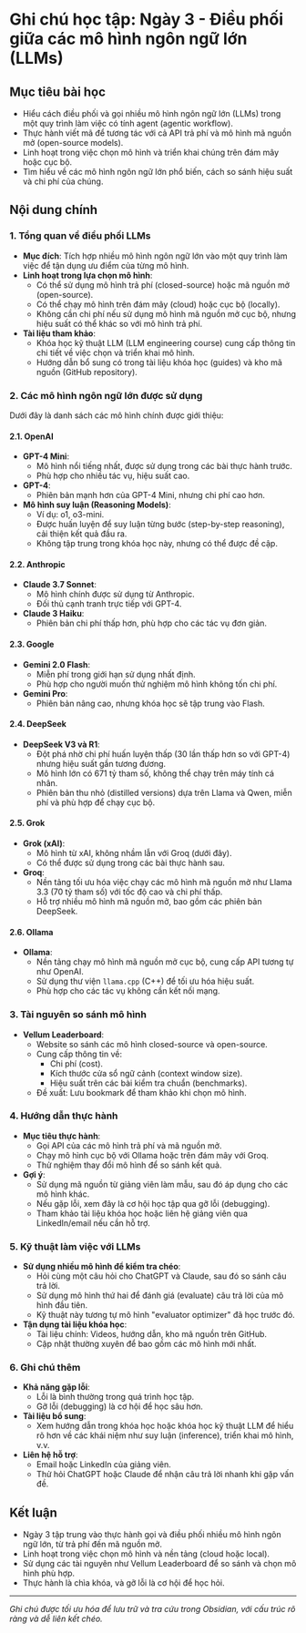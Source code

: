 # Ghi chú học tập: Ngày 3 - Điều phối giữa các mô hình ngôn ngữ lớn (LLMs)

## Mục tiêu bài học
- Hiểu cách điều phối và gọi nhiều mô hình ngôn ngữ lớn (LLMs) trong một quy trình làm việc có tính agent (agentic workflow).
- Thực hành viết mã để tương tác với cả API trả phí và mô hình mã nguồn mở (open-source models).
- Linh hoạt trong việc chọn mô hình và triển khai chúng trên đám mây hoặc cục bộ.
- Tìm hiểu về các mô hình ngôn ngữ lớn phổ biến, cách so sánh hiệu suất và chi phí của chúng.

## Nội dung chính

### 1. Tổng quan về điều phối LLMs
- **Mục đích**: Tích hợp nhiều mô hình ngôn ngữ lớn vào một quy trình làm việc để tận dụng ưu điểm của từng mô hình.
- **Linh hoạt trong lựa chọn mô hình**:
  - Có thể sử dụng mô hình trả phí (closed-source) hoặc mã nguồn mở (open-source).
  - Có thể chạy mô hình trên đám mây (cloud) hoặc cục bộ (locally).
  - Không cần chi phí nếu sử dụng mô hình mã nguồn mở cục bộ, nhưng hiệu suất có thể khác so với mô hình trả phí.
- **Tài liệu tham khảo**:
  - Khóa học kỹ thuật LLM (LLM engineering course) cung cấp thông tin chi tiết về việc chọn và triển khai mô hình.
  - Hướng dẫn bổ sung có trong tài liệu khóa học (guides) và kho mã nguồn (GitHub repository).

### 2. Các mô hình ngôn ngữ lớn được sử dụng
Dưới đây là danh sách các mô hình chính được giới thiệu:

#### 2.1. OpenAI
- **GPT-4 Mini**:
  - Mô hình nổi tiếng nhất, được sử dụng trong các bài thực hành trước.
  - Phù hợp cho nhiều tác vụ, hiệu suất cao.
- **GPT-4**:
  - Phiên bản mạnh hơn của GPT-4 Mini, nhưng chi phí cao hơn.
- **Mô hình suy luận (Reasoning Models)**:
  - Ví dụ: o1, o3-mini.
  - Được huấn luyện để suy luận từng bước (step-by-step reasoning), cải thiện kết quả đầu ra.
  - Không tập trung trong khóa học này, nhưng có thể được đề cập.

#### 2.2. Anthropic
- **Claude 3.7 Sonnet**:
  - Mô hình chính được sử dụng từ Anthropic.
  - Đối thủ cạnh tranh trực tiếp với GPT-4.
- **Claude 3 Haiku**:
  - Phiên bản chi phí thấp hơn, phù hợp cho các tác vụ đơn giản.

#### 2.3. Google
- **Gemini 2.0 Flash**:
  - Miễn phí trong giới hạn sử dụng nhất định.
  - Phù hợp cho người muốn thử nghiệm mô hình không tốn chi phí.
- **Gemini Pro**:
  - Phiên bản nâng cao, nhưng khóa học sẽ tập trung vào Flash.

#### 2.4. DeepSeek
- **DeepSeek V3 và R1**:
  - Đột phá nhờ chi phí huấn luyện thấp (30 lần thấp hơn so với GPT-4) nhưng hiệu suất gần tương đương.
  - Mô hình lớn có 671 tỷ tham số, không thể chạy trên máy tính cá nhân.
  - Phiên bản thu nhỏ (distilled versions) dựa trên Llama và Qwen, miễn phí và phù hợp để chạy cục bộ.

#### 2.5. Grok
- **Grok (xAI)**:
  - Mô hình từ xAI, không nhầm lẫn với Groq (dưới đây).
  - Có thể được sử dụng trong các bài thực hành sau.
- **Groq**:
  - Nền tảng tối ưu hóa việc chạy các mô hình mã nguồn mở như Llama 3.3 (70 tỷ tham số) với tốc độ cao và chi phí thấp.
  - Hỗ trợ nhiều mô hình mã nguồn mở, bao gồm các phiên bản DeepSeek.

#### 2.6. Ollama
- **Ollama**:
  - Nền tảng chạy mô hình mã nguồn mở cục bộ, cung cấp API tương tự như OpenAI.
  - Sử dụng thư viện `llama.cpp` (C++) để tối ưu hóa hiệu suất.
  - Phù hợp cho các tác vụ không cần kết nối mạng.

### 3. Tài nguyên so sánh mô hình
- **Vellum Leaderboard**:
  - Website so sánh các mô hình closed-source và open-source.
  - Cung cấp thông tin về:
    - Chi phí (cost).
    - Kích thước cửa sổ ngữ cảnh (context window size).
    - Hiệu suất trên các bài kiểm tra chuẩn (benchmarks).
  - Đề xuất: Lưu bookmark để tham khảo khi chọn mô hình.

### 4. Hướng dẫn thực hành
- **Mục tiêu thực hành**:
  - Gọi API của các mô hình trả phí và mã nguồn mở.
  - Chạy mô hình cục bộ với Ollama hoặc trên đám mây với Groq.
  - Thử nghiệm thay đổi mô hình để so sánh kết quả.
- **Gợi ý**:
  - Sử dụng mã nguồn từ giảng viên làm mẫu, sau đó áp dụng cho các mô hình khác.
  - Nếu gặp lỗi, xem đây là cơ hội học tập qua gỡ lỗi (debugging).
  - Tham khảo tài liệu khóa học hoặc liên hệ giảng viên qua LinkedIn/email nếu cần hỗ trợ.

### 5. Kỹ thuật làm việc với LLMs
- **Sử dụng nhiều mô hình để kiểm tra chéo**:
  - Hỏi cùng một câu hỏi cho ChatGPT và Claude, sau đó so sánh câu trả lời.
  - Sử dụng mô hình thứ hai để đánh giá (evaluate) câu trả lời của mô hình đầu tiên.
  - Kỹ thuật này tương tự mô hình "evaluator optimizer" đã học trước đó.
- **Tận dụng tài liệu khóa học**:
  - Tài liệu chính: Videos, hướng dẫn, kho mã nguồn trên GitHub.
  - Cập nhật thường xuyên để bao gồm các mô hình mới nhất.

### 6. Ghi chú thêm
- **Khả năng gặp lỗi**:
  - Lỗi là bình thường trong quá trình học tập.
  - Gỡ lỗi (debugging) là cơ hội để học sâu hơn.
- **Tài liệu bổ sung**:
  - Xem hướng dẫn trong khóa học hoặc khóa học kỹ thuật LLM để hiểu rõ hơn về các khái niệm như suy luận (inference), triển khai mô hình, v.v.
- **Liên hệ hỗ trợ**:
  - Email hoặc LinkedIn của giảng viên.
  - Thử hỏi ChatGPT hoặc Claude để nhận câu trả lời nhanh khi gặp vấn đề.

## Kết luận
- Ngày 3 tập trung vào thực hành gọi và điều phối nhiều mô hình ngôn ngữ lớn, từ trả phí đến mã nguồn mở.
- Linh hoạt trong việc chọn mô hình và nền tảng (cloud hoặc local).
- Sử dụng các tài nguyên như Vellum Leaderboard để so sánh và chọn mô hình phù hợp.
- Thực hành là chìa khóa, và gỡ lỗi là cơ hội để học hỏi.

---

*Ghi chú được tối ưu hóa để lưu trữ và tra cứu trong Obsidian, với cấu trúc rõ ràng và dễ liên kết chéo.*